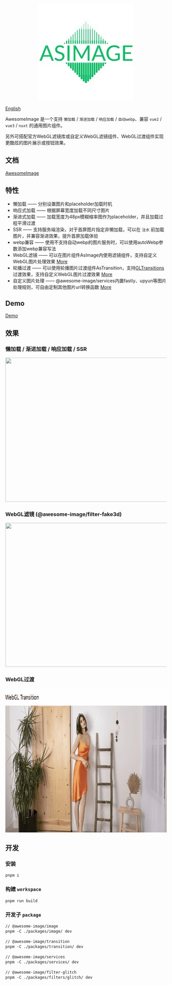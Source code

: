 
<div style="text-align: center;">
<img src="./docs/static/icon.png" style="width: 300px;"/>
</div>

[English](README.md)

AwesomeImage 是一个支持 `懒加载` / `渐进加载` / `响应加载` / `自动webp`、兼容 `vue2` / `vue3` / `nuxt` 的通用图片组件。

另外可搭配官方WebGL滤镜库或自定义WebGL滤镜组件、WebGL过渡组件实现更酷炫的图片展示或按钮效果。
## 文档
[AwesomeImage](https://awesome-image.vercel.app)

## 特性

- 懒加载 —— 分别设置图片和placeholder加载时机
- 响应式加载  ——  根据屏幕宽度加载不同尺寸图片
- 渐进式加载  ——  加载宽度为48px模糊缩率图作为placeholder，并且加载过程平滑过渡
- SSR  ——  支持服务端渲染，对于首屏图片指定非懒加载，可以在 `注水` 前加载图片，并兼容渐进效果，提升首屏加载体验
- webp兼容  ——  使用不支持自动webp的图片服务时，可以使用autoWebp参数添加webp兼容写法
- WebGL滤镜  ——  可以在图片组件AsImage内使用滤镜组件，支持自定义WebGL图片处理效果 [More](https://awesome-image.vercel.app/filter/introduction)
- 轮播过渡  ——  可以使用轮播图片过渡组件AsTransition，支持[GLTransitions](https://gl-transitions.com/)过渡效果，支持自定义WebGL图片过渡效果 [More](https://awesome-image.vercel.app/transition/introduction)
- 自定义图片处理  ——  @awesome-image/services内置fastly、upyun等图片处理规则，可自由定制其他图片url转换函数 [More](https://awesome-image.vercel.app/url)

## Demo
[Demo](https://awesome-image-demo.vercel.app)

## 效果
### 懒加载 / 渐进加载 / 响应加载 / SSR
<img src="./docs/static/show.gif" width="804" height="450" alt=""/>

### WebGL滤镜 (@awesome-image/filter-fake3d)
<img src="./docs/static/fake3d.gif" width="804" height="450" alt=""/>

### WebGL过渡
<img src="./docs/static/transition.gif" width="804" height="450" alt=""/>

## 开发

### 安装
```
pnpm i
```

### 构建 `workspace`
```
pnpm run build
```

### 开发子 `package`
```
// @awesome-image/image
pnpm -C ./packages/image/ dev

// @awesome-image/transition
pnpm -C ./packages/transition/ dev

// @awesome-image/services
pnpm -C ./packages/services/ dev

// @awesome-image/filter-glitch
pnpm -C ./packages/filters/glitch/ dev
```